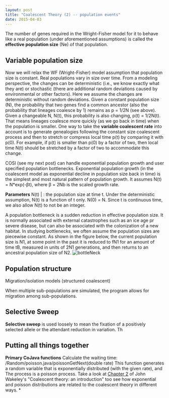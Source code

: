 ```yaml
---
layout: post
title: "Coalescent Theory (2) -- population events"
date: 2015-04-03
---
```


The number of genes required in the Wright-Fisher model for it to behave like a real population (under aforementioned assumptions) is called the <b>effective population size</b> (Ne) of that population.

<h2>Variable population size</h2>
Now we will relax the WF (Wright-Fisher) model assumption that population size is constant. Real populations vary in size over time. From a modeling perspective, the changes can be deterministic (i.e., we know exactly what they are) or stochastic (there are additional random deviations caused by environmental or other factors). Here we assume the changes are deterministic without random deviations. Given a constant population size (N), the probability that two genes find a common ancestor (also the probability that lineages coalesce by 1) remains as p = 1/2N (see above). Given a changeable N, N(t), this probability is also changing, p(t) = 1/2N(t). That means lineages coalesce more quickly (as we go back in time) when the population is smaller. One way to take the <b>variable coalescent rate</b> into account is to generate genealogies following the constant size coalescent process and then to stretch or compress local time p(t) by comparing it with p(0). For example, if p(t) is smaller than p(0) by a factor of two, then local time N(t) should be stretched by a factor of two to accommodate this change.

COSI (see my next post) can handle exponential population growth and user specified population bottlenecks. Exponential population growth (in the coalescent model as exponential decline in population size back in time) is the simplest and most natural pattern of population growth. It assumes N(t) = N*exp(-βt), where β = 2Nb is the scaled growth rate. 

<b>Parameters</b>
N(t) | : the population size at time t. Under the deterministic assumption, N(t) is a function of t only. N(0) = N. Since t is continuous time, we also allow N(t) to not be an integer.

A population bottleneck is a sudden reduction in effective population size. It is normally associated with external catastrophes such as an ice age pr severe disease, but can also be associated with the colonization of a new habitat. In studying bottlenecks, we often assume the population sizes are piecewise constant. As shown in the figure below, the current population size is N1, at some point in the past it is reduced to fN1 for an amount of time tB, measured in units of 2N1 generations, and then returns to an ancestral population size of N2.
<img alt="bottleNeck" src="https://cloud.githubusercontent.com/assets/5496192/7304150/541c6cbc-e9c3-11e4-82e2-461ff43bdb53.PNG" />

<h2>Population structure</h2>
Migration/isolation models (structured coalescent)

When multiple sub-populations are simulated, the program allows for migration among sub-populations.

<h2>Selective Sweep</h2>
<b>Selective sweep</b> is used loosely to mean the fixation of a positively selected allele or the attendant reduction in variation. Th

<h2>Putting all things together</h2>
<b>Primary CoJava functions</b> 
Calculate the waiting time: /Random/poisson.java/poissonGetNext(double rate)
This function generates a random variable that is exponentially distributed (with the given rate), and The process is a poisson process. Take a look at <a href="http://www.stats.ox.ac.uk/~didelot/popgen/Chapter2.pdf">Chapter 2</a> of John Wakeley's "Coalescent theory: an introduction" too see how exponential and poisson distributions are related to the coalescent theory in different ways. 
	 *  

